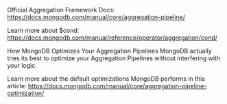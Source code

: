 Official Aggregation Framework Docs: https://docs.mongodb.com/manual/core/aggregation-pipeline/

Learn more about $cond: https://docs.mongodb.com/manual/reference/operator/aggregation/cond/


How MongoDB Optimizes Your Aggregation Pipelines
MongoDB actually tries its best to optimize your Aggregation Pipelines without interfering with your logic.

Learn more about the default optimizations MongoDB performs in this article: https://docs.mongodb.com/manual/core/aggregation-pipeline-optimization/
